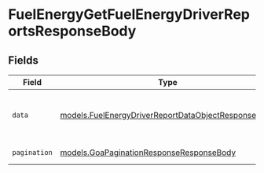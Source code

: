 # FuelEnergyGetFuelEnergyDriverReportsResponseBody


## Fields

| Field                                                                                                            | Type                                                                                                             | Required                                                                                                         | Description                                                                                                      |
| ---------------------------------------------------------------------------------------------------------------- | ---------------------------------------------------------------------------------------------------------------- | ---------------------------------------------------------------------------------------------------------------- | ---------------------------------------------------------------------------------------------------------------- |
| `data`                                                                                                           | [models.FuelEnergyDriverReportDataObjectResponseBody](../models/fuelenergydriverreportdataobjectresponsebody.md) | :heavy_check_mark:                                                                                               | Dictionary containing summarized driver report data.                                                             |
| `pagination`                                                                                                     | [models.GoaPaginationResponseResponseBody](../models/goapaginationresponseresponsebody.md)                       | :heavy_check_mark:                                                                                               | Pagination parameters.                                                                                           |